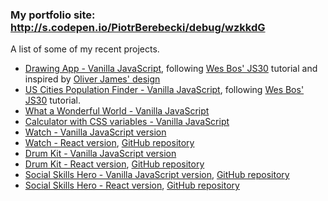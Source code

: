 ### My portfolio site: http://s.codepen.io/PiotrBerebecki/debug/wzkkdG

A list of some of my recent projects. 

* [Drawing App - Vanilla JavaScript](http://codepen.io/PiotrBerebecki/full/oYObme/), following [Wes Bos' JS30](https://javascript30.com/) tutorial and inspired by [Oliver James' design](http://codepen.io/oliverjam/full/bBOBKR/)
* [US Cities Population Finder - Vanilla JavaScript](http://codepen.io/PiotrBerebecki/full/woNmdr), following [Wes Bos' JS30](https://javascript30.com/) tutorial.
* [What a Wonderful World - Vanilla JavaScript](http://s.codepen.io/PiotrBerebecki/full/jVdMWo)
* [Calculator with CSS variables - Vanilla JavaScript](http://codepen.io/PiotrBerebecki/full/jrMeWZ)
* [Watch - Vanilla JavaScript version](http://codepen.io/PiotrBerebecki/full/xRQagp)
* [Watch - React version](https://piotrberebecki.github.io/watch-react/), [GitHub repository](https://github.com/PiotrBerebecki/watch-react)
* [Drum Kit - Vanilla JavaScript version](http://codepen.io/PiotrBerebecki/full/QGVrMv)
* [Drum Kit - React version](https://piotrberebecki.github.io/drum-kit-react/), [GitHub repository](https://github.com/PiotrBerebecki/drum-kit-react)
* [Social Skills Hero - Vanilla JavaScript version](https://piotrberebecki.github.io/social-skills-hero/), [GitHub repository](https://github.com/PiotrBerebecki/social-skills-hero/)
* [Social Skills Hero - React version](https://piotrberebecki.github.io/social-skills-hero-react/), [GitHub repository](https://github.com/PiotrBerebecki/social-skills-hero-react/)
